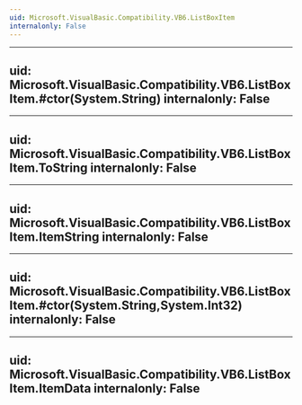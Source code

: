 ```yaml
---
uid: Microsoft.VisualBasic.Compatibility.VB6.ListBoxItem
internalonly: False
---
```


---
uid: Microsoft.VisualBasic.Compatibility.VB6.ListBoxItem.#ctor(System.String)
internalonly: False
---

---
uid: Microsoft.VisualBasic.Compatibility.VB6.ListBoxItem.ToString
internalonly: False
---

---
uid: Microsoft.VisualBasic.Compatibility.VB6.ListBoxItem.ItemString
internalonly: False
---

---
uid: Microsoft.VisualBasic.Compatibility.VB6.ListBoxItem.#ctor(System.String,System.Int32)
internalonly: False
---

---
uid: Microsoft.VisualBasic.Compatibility.VB6.ListBoxItem.ItemData
internalonly: False
---
